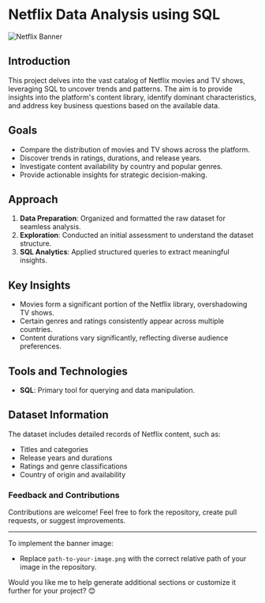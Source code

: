 # Netflix Data Analysis using SQL

![Netflix Banner](path-to-your-image.png)

## Introduction

This project delves into the vast catalog of Netflix movies and TV shows, leveraging SQL to uncover trends and patterns. The aim is to provide insights into the platform's content library, identify dominant characteristics, and address key business questions based on the available data.

## Goals

- Compare the distribution of movies and TV shows across the platform.
- Discover trends in ratings, durations, and release years.
- Investigate content availability by country and popular genres.
- Provide actionable insights for strategic decision-making.

## Approach

1. **Data Preparation**: Organized and formatted the raw dataset for seamless analysis.
2. **Exploration**: Conducted an initial assessment to understand the dataset structure.
3. **SQL Analytics**: Applied structured queries to extract meaningful insights.

## Key Insights

- Movies form a significant portion of the Netflix library, overshadowing TV shows.
- Certain genres and ratings consistently appear across multiple countries.
- Content durations vary significantly, reflecting diverse audience preferences.

## Tools and Technologies

- **SQL**: Primary tool for querying and data manipulation.

## Dataset Information

The dataset includes detailed records of Netflix content, such as:
- Titles and categories
- Release years and durations
- Ratings and genre classifications
- Country of origin and availability

### Feedback and Contributions
Contributions are welcome! Feel free to fork the repository, create pull requests, or suggest improvements.

---

To implement the banner image:
- Replace `path-to-your-image.png` with the correct relative path of your image in the repository.

Would you like me to help generate additional sections or customize it further for your project? 😊

